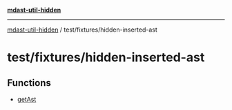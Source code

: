 [**mdast-util-hidden**](../../../README.md)

***

[mdast-util-hidden](../../../README.md) / test/fixtures/hidden-inserted-ast

# test/fixtures/hidden-inserted-ast

## Functions

- [getAst](functions/getAst.md)
